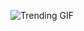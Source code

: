 
<!-- GIF_SECTION -->
![Trending GIF](https://media0.giphy.com/media/v1.Y2lkPThiYjIxNzcydGgzN21qdXJqaXZiZjBpbGg4eHZjZHY4ZWRuNmZwa2pkeWZzcG1hbCZlcD12MV9naWZzX3NlYXJjaCZjdD1n/CuuSHzuc0O166MRfjt/giphy.gif)
<!-- END_GIF_SECTION -->
